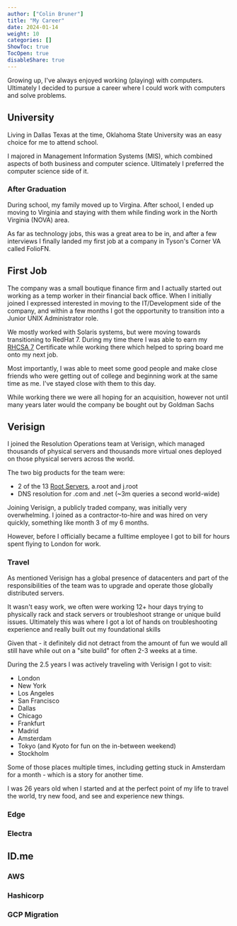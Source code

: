 ```yaml
---
author: ["Colin Bruner"]
title: "My Career"
date: 2024-01-14
weight: 10
categories: []
ShowToc: true
TocOpen: true
disableShare: true
---
```


Growing up, I've always enjoyed working (playing) with computers. Ultimately I decided to pursue a career where I could work with computers and solve problems.

## University

Living in Dallas Texas at the time, Oklahoma State University was an easy choice for me to attend school.

I majored in Management Information Systems (MIS), which combined aspects of both business and computer science. Ultimately I preferred the computer science side of it.

### After Graduation

During school, my family moved up to Virgina. After school, I ended up moving to Virginia and staying with them while finding work in the North Virginia (NOVA) area.

As far as technology jobs, this was a great area to be in, and after a few interviews I finally landed my first job at a company in Tyson's Corner VA called FolioFN.

## First Job

The company was a small boutique finance firm and I actually started out working as a temp worker in their financial back office. When I initially joined I expressed interested in moving to the IT/Development side of the company, and within a few months I got the opportunity to transition into a Junior UNIX Administrator role.

We mostly worked with Solaris systems, but were moving towards transitioning to RedHat 7. During my time there I was able to earn my [RHCSA 7][rhcsa] Certificate while working there which helped to spring board me onto my next job.

Most importantly, I was able to meet some good people and make close friends who were getting out of college and beginning work at the same time as me. I've stayed close with them to this day.

While working there we were all hoping for an acquisition, however not until many years later would the company be bought out by Goldman Sachs

## Verisign

I joined the Resolution Operations team at Verisign, which managed thousands of physical servers and thousands more virtual ones deployed on those physical servers across the world.

The two big products for the team were:

- 2 of the 13 [Root Servers][root], a.root and j.root
- DNS resolution for .com and .net (~3m queries a second world-wide)

Joining Verisign, a publicly traded company, was initially very overwhelming. I joined as a contractor-to-hire and was hired on very quickly, something like month 3 of my 6 months.

However, before I officially became a fulltime employee I got to bill for hours spent flying to London for work.

### Travel

As mentioned Verisign has a global presence of datacenters and part of the responsibilities of the team was to upgrade and operate those globally distributed servers.

It wasn't easy work, we often were working 12+ hour days trying to physically rack and stack servers or troubleshoot strange or unique build issues. Ultimately this was where I got a lot of hands on troubleshooting experience and really built out my foundational skills

Given that - it definitely did not detract from the amount of fun we would all still have while out on a "site build" for often 2-3 weeks at a time.

During the 2.5 years I was actively traveling with Verisign I got to visit:

- London
- New York
- Los Angeles
- San Francisco
- Dallas
- Chicago
- Frankfurt
- Madrid
- Amsterdam
- Tokyo (and Kyoto for fun on the in-between weekend)
- Stockholm

Some of those places multiple times, including getting stuck in Amsterdam for a month - which is a story for another time.

I was 26 years old when I started and at the perfect point of my life to travel the world, try new food, and see and experience new things.

### Edge

### Electra

## ID.me

### AWS

### Hashicorp

### GCP Migration

[rhcsa]: https://rhtapps.redhat.com/verify?certId=160-041-406
[root]: https://root-servers.org/
